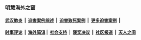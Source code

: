 
### 明慧海外之窗

####  [武汉肺炎](indexes/365.md?t=05081001) &nbsp;|&nbsp;  [迫害案例综述](indexes/328.md?t=05081001) &nbsp;|&nbsp; [迫害致死案例](indexes/277.md?t=05081001)  &nbsp;|&nbsp; [更多迫害案例](indexes/81.md?t=05081001)  &nbsp;|&nbsp; 
####  [时事评论](indexes/19.md?t=05081001) &nbsp;|&nbsp; [海外简讯](indexes/245.md?t=05081001)&nbsp;|&nbsp;  [社会支持](indexes/140.md?t=05081001) &nbsp;|&nbsp; [褒奖决议](indexes/282.md?t=05081001) &nbsp;|&nbsp; [社区报道](indexes/91.md?t=05081001)  &nbsp;|&nbsp; [天人之间](indexes/78.md?t=05081001) 


